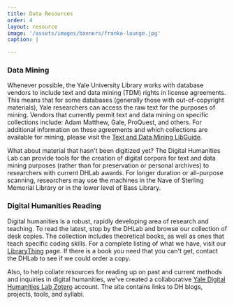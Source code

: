 ```yaml
---
title: Data Resources
order: 4
layout: resource
image: '/assets/images/banners/franke-lounge.jpg'
caption: |

---
```


### Data Mining
Whenever possible, the Yale University Library works with database vendors to include text and data mining (TDM) rights in license agreements. This means that for some databases (generally those with out-of-copyright materials), Yale researchers can access the raw text for the purposes of mining. Vendors that currently permit text and data mining on specific collections include: Adam Matthew, Gale, ProQuest, and others. For additional information on these agreements and which collections are available for mining, please visit the <a href='https://guides.library.yale.edu/tdm' target='_blank'>Text and Data Mining LibGuide</a>.

What about material that hasn't been digitized yet? The Digital Humanities Lab can provide tools for the creation of digital corpora for text and data mining purposes (rather than for preservation or personal archives) to researchers with current DHLab awards. For longer duration or all-purpose scanning, researchers may use the machines in the Nave of Sterling Memorial Library or in the lower level of Bass Library. 

### Digital Humanities Reading
Digital humanities is a robust, rapidly developing area of research and teaching. To read the latest, stop by the DHLab and browse our collection of desk copies. The collection includes theoretical books, as well as ones that teach specific coding skills. For a complete listing of what we have, visit our <a href='http://www.librarything.com/catalog/YaleDHLab' target='_blank'>LibraryThing</a> page. If there is a book you need that you can't get, contact the DHLab to see if we could order a copy.

Also, to help collate resources for reading up on past and current methods and inquiries in digital humanities, we've created a collaborative <a href='https://www.zotero.org/groups/424703/yale_digital_humanities_lab/items?' target='_blank'>Yale Digital Humanities Lab Zotero</a> account. The site contains links to DH blogs, projects, tools, and syllabi.